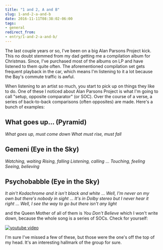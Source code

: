 ```yaml
---
title: "1 and 2, A and B"
slug: 1-and-2-a-and-b
date: 2016-11-11T08:38:02-06:00
tags:
- general
redirect_from:
- entry/1-and-2-a-and-b/
---
```

The last couple years or so, I've been on a big Alan Parsons Project kick. This no doubt stemmed from my dad getting me a compilation album for Christmas. Since, I've purchased most of the albums on LP and have listened to them quite often. The aforementioned compilation set gets frequent playback in the car, which means I'm listening to it a lot because the Bay's commute traffic is awful.

When listening to an artist so much, you start to pick up on things they like to do. One of these I noticed about Alan Parsons Project is what I'm going to call "setup, opposite comparator" (or SOC). Over the course of a verse, a series of back-to-back comparisons (often opposites) are made. Here's a bunch of examples:

## What goes up... (Pyramid)
_What goes up, must come down_
_What must rise, must fall_

## Gemeni (Eye in the Sky)
_Watching, waiting_
_Rising, falling_
_Listening, calling_
...
_Touching, feeling_
_Seeing, believing_


## Psychobabble (Eye in the Sky)
_It ain't Kodachrome and it isn't black and white_
...
_Well, I'm never on my own but there's nobody in sight_
...
_It's in Dolby stereo but I never hear it right_
...
_Well, I see the way to go but there isn't any light_

and the Queen Mother of all of them is _You Don't Believe_ which I won't write down, because the whole song is a series of SOCs. Check for yourself:

[![youtube video](https://img.youtube.com/vi/ylcHHb93GRo/0.jpg)](https://www.youtube.com/watch?v=ylcHHb93GRo)

I'm sure I've missed a few of these, but those were the one's off the top of my head. It's an interesting hallmark of the group for sure.
